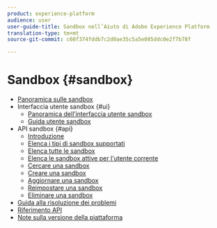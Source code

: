```yaml
---
product: experience-platform
audience: user
user-guide-title: Sandbox nell’Aiuto di Adobe Experience Platform
translation-type: tm+mt
source-git-commit: c60f374fddb7c2d0ae35c5a5e085ddc0e2f7b78f

---
```



# Sandbox {#sandbox}

* [Panoramica sulle sandbox](home.md)
* Interfaccia utente sandbox {#ui}
   * [Panoramica dell’interfaccia utente sandbox](ui/overview.md)
   * [Guida utente sandbox](ui/user-guide.md)
* API sandbox {#api}
   * [Introduzione](api/getting-started.md)
   * [Elenca i tipi di sandbox supportati](api/list-sandbox-types.md)
   * [Elenca tutte le sandbox](api/list-all-sandboxes.md)
   * [Elenca le sandbox attive per l&#39;utente corrente](api/list-active-sandboxes.md)
   * [Cercare una sandbox](api/look-up-sandbox.md)
   * [Creare una sandbox](api/create-sandbox.md)
   * [Aggiornare una sandbox](api/update-sandbox.md)
   * [Reimpostare una sandbox](api/reset-sandbox.md)
   * [Eliminare una sandbox](api/delete-sandbox.md)
* [Guida alla risoluzione dei problemi](troubleshooting-guide.md)
* [Riferimento API](https://www.adobe.io/apis/experienceplatform/home/api-reference.html#!acpdr/swagger-specs/sandbox-api.yaml)
* [Note sulla versione della piattaforma](https://www.adobe.com/go/platform-release-notes-en)